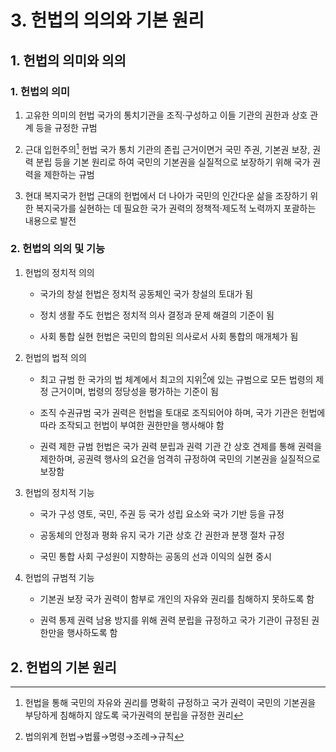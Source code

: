 # 3. 헌법의 의의와 기본 원리

## 1. 헌법의 의미와 의의

### 1. 헌법의 의미

1. 고유한 의미의 헌법
   국가의 통치기관을 조직·구성하고 이들 기관의 권한과 상호 관계 등을 규정한 규범

2. 근대 입헌주의[^입헌주의] 헌법
   국가 통치 기관의 존립 근거이면거 국민 주권, 기본권 보장, 권력 분립 등을 기본 원리로 하여 국민의 기본권을 실질적으로 보장하기 위해 국가 권력을 제한하는 규범

3. 현대 복지국가 헌법
   근대의 헌법에서 더 나아가 국민의 인간다운 삶을 조장하기 위한 복지국가를 실현하는 데 필요한 국가 권력의  정책적·제도적 노력까지 포괄하는 내용으로 발전

[^입헌주의]: 헌법을 통해 국민의 자유와 권리를 명확히 규정하고 국가 권력이 국민의 기본권을 부당하게 침해하지 않도록 국가권력의 분립을 규정한 권리

### 2.  헌법의 의의 및 기능

1. 헌법의 정치적 의의
   
   * 국가의 창설
     헌법은 정치적 공동체인 국가 창설의 토대가 됨
   
   * 정치 생활 주도
     헌법은 정치적 의사 결정과 문제 해결의 기준이 됨
   
   * 사회 통합 실현
     헌법은 국민의 합의된 의사로서 사회 통합의 매개체가 됨

2. 헌법의 법적 의의
   
   * 최고 규범
     한 국가의 법 체계에서 최고의 지위[^법의위계]에 있는 규범으로 모든 법령의 제정 근거이며, 법령의 정당성을 평가하는 기준이 됨
   
   * 조직 수권규범
     국가 권력은 헌법을 토대로 조직되어야 하며, 국가 기관은 헌법에 따라 조작되고 헌법이 부여한 권한만을 행사해야 함
   
   * 권력 제한 규범
     헌법은 국가 권력 분립과 권력 기관 간 상호 견제를 통해 권력을 제한하며, 공권력 행사의 요건을 엄격히 규정하여 국민의 기본권을 실질적으로 보장함

3. 헌법의 정치적 기능
   
   * 국가 구성
     영토, 국민, 주권 등 국가 성립 요소와 국가 기반 등을 규정
   
   * 공동체의 안정과 평화 유지
     국가 기관 상호 간 권한과 분쟁 절차 규정
   
   * 국민 통합
     사회 구성원이 지향하는 공동의 선과 이익의 실현 중시

4. 헌법의 규범적 기능
   
   * 기본권 보장
     국가 권력이 함부로 개인의 자유와 권리를 침해하지 못하도록 함
   
   * 권력 통제
     권력 남용 방지를 위해 권력 분립을 규정하고 국가 기관이 규정된 권한만을 행사하도록 함

[^법의위계]: 법의위계 헌법→법률→명령→조례→규칙

## 2. 헌법의 기본 원리


